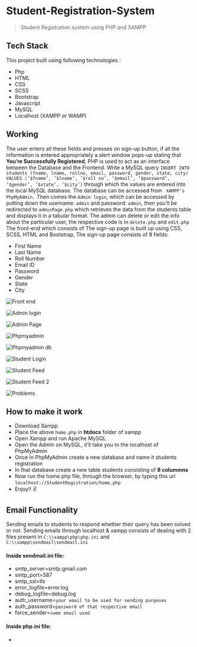 # Student-Registration-System
> Student Registration system using PHP and XAMPP

## Tech Stack
This project built using following technologies :
- Php
- HTML
- CSS
- SCSS
- Bootstrap
- Javascript
- MySQL
- Localhost (XAMPP or WAMP)


## Working

The user enters all these fields and presses on sign-up button, if all the information
is entered appropriately a alert window pops-up stating that **You’re Successfully
Registered**, PHP is used to act as an interface between the Database and the Frontend. Write a MySQL query ` INSERT INTO students (fname, lname, rollno, email,
password, gender, state, city) VALUES (’$fname’, ’$lname’, ’$roll no’, ’$email’,
’$password’, ’$gender’, ’$state’, ’$city’) ` through which the values are entered into
the local MySQL database. The database can be accessed from ` XAMPP’s PhpMyAdmin.`
Then comes the `Admin login`, which can be accessed by putting down the username: `admin` and password: `admin`, then you'll be redirected to `adminPage.php` which retrieves the data from the students table and displays it in a tabular format.
The admin can delete or edit the info about the particular user, the respective code is in `delete.php` and `edit.php`
The front-end which consists of The sign-up page is built up using CSS, SCSS,
HTML and Bootstrap, The sign-up page consists of 8 fields:

- First Name
- Last Name
- Roll Number
- Email ID
- Password
- Gender
- State
- City

![Front end](https://github.com/PPathole/Student-Registration-System/blob/master/index.PNG)

![Admin login](https://github.com/PPathole/Student-Registration-System/blob/master/adminlogin.PNG)

![Admin Page](https://github.com/PPathole/Student-Registration-System/blob/master/adminpage1.PNG)

![Phpmyadmin](https://github.com/PPathole/Student-Registration-System/blob/master/phpmyadmin.PNG)

![Phpmyadmin db](https://github.com/PPathole/Student-Registration-System/blob/master/phpmyadmindb.PNG)

![Student Login](https://github.com/PPathole/Student-Registration-System/blob/master/studentlogin.PNG)

![Student Feed](https://github.com/PPathole/Student-Registration-System/blob/master/studentfeed1.PNG)

![Student Feed 2](https://github.com/PPathole/Student-Registration-System/blob/master/studentfeed2.PNG)

![Problems](https://github.com/PPathole/Student-Registration-System/blob/master/problems.PNG)

## How to make it work

- Download Xampp
- Place the above ` home.php ` in **htdocs** folder of xampp
- Open Xampp and run Apache MySQL
- Open the Admin on MySQL, it’ll take you to the localhost of PhpMyAdmin
- Once in PhpMyAdmin create a new database and name it students registration
- In that database create a new table students consisting of **8 colummns**
- Now run the home.php file, through the browser, by typing this url ` localhost://StudentRegistration/home.php `
- Enjoy!! ✌


## Email Functionality
Sending emails to students to respond whether their query has been solved or not.
Sending emails through localhost & xampp consists of dealing with 2 files present in `C:\\xampp\php\php.ini` and `C:\\xampp\sendmail\sendmail.ini`

#### Inside sendmail.ini file:
- smtp_server=smtp.gmail.com
- smtp_port=587
- smtp_ssl=tls
- error_logfile=error.log
- debug_logfile=debug.log
- auth_username=`your email to be used for sending purposes`
- auth_password=`password of that respective email`
- force_sender=`same email used`

#### Inside php.ini file:
- 
